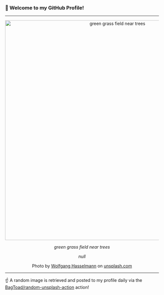 ### 👋 Welcome to my GitHub Profile!

----

<div align="center">
  <img width="720" src="https://images.unsplash.com/photo-1552778304-33db60fc736e?crop=entropy&cs=tinysrgb&fit=max&fm=jpg&ixid=M3w1NTI0OTR8MHwxfHJhbmRvbXx8fHx8fHx8fDE3NTU0OTc4MzN8&ixlib=rb-4.1.0&q=80&w=1080" alt="green grass field near trees">
  
  <em>green grass field near trees</em>
  
  <em>null</em>
  
  Photo by [Wolfgang Hasselmann](https://www.youtube.com/@wolfgang_hasselmann/videos) on [unsplash.com](https://unsplash.com/)
</div>

----

☝️ A random image is retrieved and posted to my profile daily via the [BagToad/random-unsplash-action](https://github.com/BagToad/random-unsplash-action) action!
